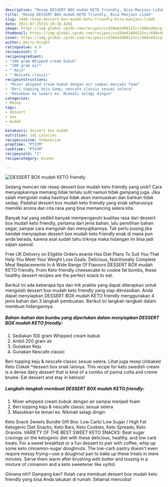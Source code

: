 ```yaml
---
description: "Resep DESSERT BOX mudah KETO friendly, Bisa Manjain Lidah"
title: "Resep DESSERT BOX mudah KETO friendly, Bisa Manjain Lidah"
slug: 1446-resep-dessert-box-mudah-keto-friendly-bisa-manjain-lidah
date: 2021-07-25T15:10:38.420Z
image: https://img-global.cpcdn.com/recipes/ccd38e62d80115cc/680x482cq70/dessert-box-mudah-keto-friendly-foto-resep-utama.jpg
thumbnail: https://img-global.cpcdn.com/recipes/ccd38e62d80115cc/680x482cq70/dessert-box-mudah-keto-friendly-foto-resep-utama.jpg
cover: https://img-global.cpcdn.com/recipes/ccd38e62d80115cc/680x482cq70/dessert-box-mudah-keto-friendly-foto-resep-utama.jpg
author: Harry Knight
ratingvalue: 4.9
reviewcount: 9
recipeingredient:
- "100 gram Whipped cream bubuk"
- "200 gram air"
- " Keju"
- " Nescafe classic"
recipeinstructions:
- "Mixer whipped cream bubuk dengan air sampai menjadi foam"
- "Beri topping keju &amp; nescafe classic sesuai selera"
- "Masukkan ke lemari es. Nikmati selagi dingin"
categories:
- Resep
tags:
- dessert
- box
- mudah

katakunci: dessert box mudah 
nutrition: 141 calories
recipecuisine: Indonesian
preptime: "PT37M"
cooktime: "PT43M"
recipeyield: "1"
recipecategory: Dinner

---
```



![DESSERT BOX mudah KETO friendly](https://img-global.cpcdn.com/recipes/ccd38e62d80115cc/680x482cq70/dessert-box-mudah-keto-friendly-foto-resep-utama.jpg)

Sedang mencari ide resep dessert box mudah keto friendly yang unik? Cara menyiapkannya memang tidak terlalu sulit namun tidak gampang juga. Jika salah mengolah maka hasilnya tidak akan memuaskan dan bahkan tidak sedap. Padahal dessert box mudah keto friendly yang enak seharusnya memiliki aroma dan cita rasa yang bisa memancing selera kita.

Banyak hal yang sedikit banyak mempengaruhi kualitas rasa dari dessert box mudah keto friendly, pertama dari jenis bahan, lalu pemilihan bahan segar, sampai cara mengolah dan menyajikannya. Tak perlu pusing jika hendak menyiapkan dessert box mudah keto friendly enak di mana pun anda berada, karena asal sudah tahu triknya maka hidangan ini bisa jadi sajian spesial.

Free UK Delivery on Eligible Orders exante Has Diet Plans To Suit You That Help You Meet Your Weight Loss Goals. Delicious, Nutritionally Complete Meal Replacements In A Wide Range Of Flavours DESSERT BOX mudah KETO friendly. From Keto friendly cheesecake to cookie fat bombs, these healthy dessert recipes are the perfect snack to eat.


Berikut ini ada beberapa tips dan trik praktis yang dapat diterapkan untuk mengolah dessert box mudah keto friendly yang siap dikreasikan. Anda dapat menyiapkan DESSERT BOX mudah KETO friendly menggunakan 4 jenis bahan dan 3 langkah pembuatan. Berikut ini langkah-langkah dalam membuat hidangannya.

<!--inarticleads1-->

##### Bahan-bahan dan bumbu yang diperlukan dalam menyiapkan DESSERT BOX mudah KETO friendly:

1. Sediakan 100 gram Whipped cream bubuk
1. Ambil 200 gram air
1. Gunakan  Keju
1. Gunakan  Nescafe classic


Beri topping keju &amp; nescafe classic sesuai selera. Lihat juga resep Unbaked Keto Ciskek *dessert box enak lainnya. This recipe for keto swedish cream is a dense dairy dessert that is kind of a combo of panna cotta and creme brulee. Eat dessert and stay in ketosis! 

<!--inarticleads2-->

##### Langkah-langkah membuat DESSERT BOX mudah KETO friendly:

1. Mixer whipped cream bubuk dengan air sampai menjadi foam
1. Beri topping keju &amp; nescafe classic sesuai selera
1. Masukkan ke lemari es. Nikmati selagi dingin


Keto Snack Sweets Bundle Gift Box: Low Carb/ Low Sugar / High Fat Ketogenic Diet Snacks, Keto Bars, Keto Cookies, Keto Spreads, Keto Granola. VARIETY OF THE BEST SWEET KETO SNACKS: Beat sugar cravings on the ketogenic diet with these delicious, healthy, and low carb treats. For a sweet breakfast or a fun dessert to pair with coffee, whip up some keto cinnamon-sugar doughnuts. The low-carb pastry doesn&#39;t even require messy frying—use a doughnut pan to bake up these treats in mere minutes. Serve them warm after brushing with butter and tossing in a mixture of cinnamon and a keto sweetener like xylitol. 

Gimana nih? Gampang kan? Itulah cara membuat dessert box mudah keto friendly yang bisa Anda lakukan di rumah. Selamat mencoba!
